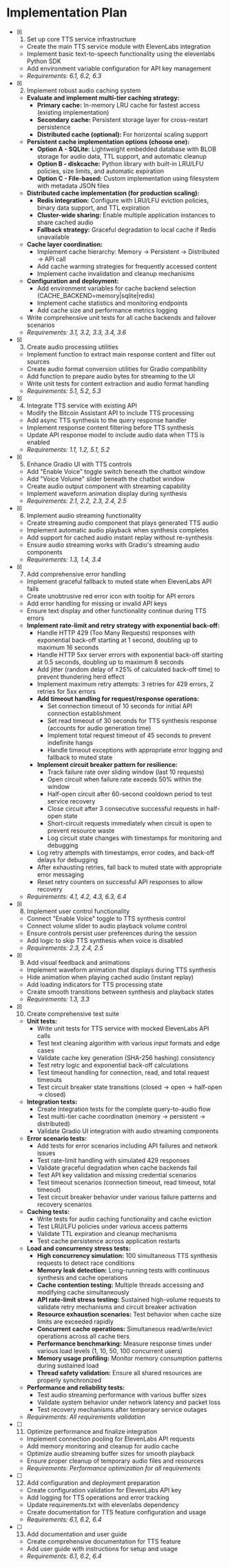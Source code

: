 # Implementation Plan

- [x] 1. Set up core TTS service infrastructure
  - Create the main TTS service module with ElevenLabs integration
  - Implement basic text-to-speech functionality using the elevenlabs Python SDK
  - Add environment variable configuration for API key management
  - _Requirements: 6.1, 6.2, 6.3_

- [x] 2. Implement robust audio caching system
  - **Evaluate and implement multi-tier caching strategy:**
    - **Primary cache:** In-memory LRU cache for fastest access (existing implementation)
    - **Secondary cache:** Persistent storage layer for cross-restart persistence
    - **Distributed cache (optional):** For horizontal scaling support
  - **Persistent cache implementation options (choose one):**
    - **Option A - SQLite:** Lightweight embedded database with BLOB storage for audio data, TTL support, and automatic cleanup
    - **Option B - diskcache:** Python library with built-in LRU/LFU policies, size limits, and automatic expiration
    - **Option C - File-based:** Custom implementation using filesystem with metadata JSON files
  - **Distributed cache implementation (for production scaling):**
    - **Redis integration:** Configure with LRU/LFU eviction policies, binary data support, and TTL expiration
    - **Cluster-wide sharing:** Enable multiple application instances to share cached audio
    - **Fallback strategy:** Graceful degradation to local cache if Redis unavailable
  - **Cache layer coordination:**
    - Implement cache hierarchy: Memory → Persistent → Distributed → API call
    - Add cache warming strategies for frequently accessed content
    - Implement cache invalidation and cleanup mechanisms
  - **Configuration and deployment:**
    - Add environment variables for cache backend selection (CACHE_BACKEND=memory|sqlite|redis)
    - Implement cache statistics and monitoring endpoints
    - Add cache size and performance metrics logging
  - Write comprehensive unit tests for all cache backends and failover scenarios
  - _Requirements: 3.1, 3.2, 3.3, 3.4, 3.6_

- [x] 3. Create audio processing utilities
  - Implement function to extract main response content and filter out sources
  - Create audio format conversion utilities for Gradio compatibility
  - Add function to prepare audio bytes for streaming to the UI
  - Write unit tests for content extraction and audio format handling
  - _Requirements: 5.1, 5.2, 5.3_

- [x] 4. Integrate TTS service with existing API
  - Modify the Bitcoin Assistant API to include TTS processing
  - Add async TTS synthesis to the query response handler
  - Implement response content filtering before TTS synthesis
  - Update API response model to include audio data when TTS is enabled
  - _Requirements: 1.1, 1.2, 5.1, 5.2_

- [x] 5. Enhance Gradio UI with TTS controls
  - Add "Enable Voice" toggle switch beneath the chatbot window
  - Add "Voice Volume" slider beneath the chatbot window
  - Create audio output component with streaming capability
  - Implement waveform animation display during synthesis
  - _Requirements: 2.1, 2.2, 2.3, 2.4, 2.5_

- [x] 6. Implement audio streaming functionality
  - Create streaming audio component that plays generated TTS audio
  - Implement automatic audio playback when synthesis completes
  - Add support for cached audio instant replay without re-synthesis
  - Ensure audio streaming works with Gradio's streaming audio components
  - _Requirements: 1.3, 1.4, 3.4_

- [x] 7. Add comprehensive error handling
  - Implement graceful fallback to muted state when ElevenLabs API fails
  - Create unobtrusive red error icon with tooltip for API errors
  - Add error handling for missing or invalid API keys
  - Ensure text display and other functionality continue during TTS errors
  - **Implement rate-limit and retry strategy with exponential back-off:**
    - Handle HTTP 429 (Too Many Requests) responses with exponential back-off starting at 1 second, doubling up to maximum 16 seconds
    - Handle HTTP 5xx server errors with exponential back-off starting at 0.5 seconds, doubling up to maximum 8 seconds
    - Add jitter (random delay of ±25% of calculated back-off time) to prevent thundering herd effect
    - Implement maximum retry attempts: 3 retries for 429 errors, 2 retries for 5xx errors
    - **Add timeout handling for request/response operations:**
      - Set connection timeout of 10 seconds for initial API connection establishment
      - Set read timeout of 30 seconds for TTS synthesis response (accounts for audio generation time)
      - Implement total request timeout of 45 seconds to prevent indefinite hangs
      - Handle timeout exceptions with appropriate error logging and fallback to muted state
    - **Implement circuit breaker pattern for resilience:**
      - Track failure rate over sliding window (last 10 requests)
      - Open circuit when failure rate exceeds 50% within the window
      - Half-open circuit after 60-second cooldown period to test service recovery
      - Close circuit after 3 consecutive successful requests in half-open state
      - Short-circuit requests immediately when circuit is open to prevent resource waste
      - Log circuit state changes with timestamps for monitoring and debugging
    - Log retry attempts with timestamps, error codes, and back-off delays for debugging
    - After exhausting retries, fall back to muted state with appropriate error messaging
    - Reset retry counters on successful API responses to allow recovery
  - _Requirements: 4.1, 4.2, 4.3, 6.3, 6.4_

- [x] 8. Implement user control functionality
  - Connect "Enable Voice" toggle to TTS synthesis control
  - Connect volume slider to audio playback volume control
  - Ensure controls persist user preferences during the session
  - Add logic to skip TTS synthesis when voice is disabled
  - _Requirements: 2.3, 2.4, 2.5_

- [x] 9. Add visual feedback and animations
  - Implement waveform animation that displays during TTS synthesis
  - Hide animation when playing cached audio (instant replay)
  - Add loading indicators for TTS processing state
  - Create smooth transitions between synthesis and playback states
  - _Requirements: 1.3, 3.3_

- [x] 10. Create comprehensive test suite
  - **Unit tests:**
    - Write unit tests for TTS service with mocked ElevenLabs API calls
    - Test text cleaning algorithm with various input formats and edge cases
    - Validate cache key generation (SHA-256 hashing) consistency
    - Test retry logic and exponential back-off calculations
    - Test timeout handling for connection, read, and total request timeouts
    - Test circuit breaker state transitions (closed → open → half-open → closed)
  - **Integration tests:**
    - Create integration tests for the complete query-to-audio flow
    - Test multi-tier cache coordination (memory → persistent → distributed)
    - Validate Gradio UI integration with audio streaming components
  - **Error scenario tests:**
    - Add tests for error scenarios including API failures and network issues
    - Test rate-limit handling with simulated 429 responses
    - Validate graceful degradation when cache backends fail
    - Test API key validation and missing credential scenarios
    - Test timeout scenarios (connection timeout, read timeout, total timeout)
    - Test circuit breaker behavior under various failure patterns and recovery scenarios
  - **Caching tests:**
    - Write tests for audio caching functionality and cache eviction
    - Test LRU/LFU policies under various access patterns
    - Validate TTL expiration and cleanup mechanisms
    - Test cache persistence across application restarts
  - **Load and concurrency stress tests:**
    - **High concurrency simulation:** 100 simultaneous TTS synthesis requests to detect race conditions
    - **Memory leak detection:** Long-running tests with continuous synthesis and cache operations
    - **Cache contention testing:** Multiple threads accessing and modifying cache simultaneously
    - **API rate-limit stress testing:** Sustained high-volume requests to validate retry mechanisms and circuit breaker activation
    - **Resource exhaustion scenarios:** Test behavior when cache size limits are exceeded rapidly
    - **Concurrent cache operations:** Simultaneous read/write/evict operations across all cache tiers
    - **Performance benchmarking:** Measure response times under various load levels (1, 10, 50, 100 concurrent users)
    - **Memory usage profiling:** Monitor memory consumption patterns during sustained load
    - **Thread safety validation:** Ensure all shared resources are properly synchronized
  - **Performance and reliability tests:**
    - Test audio streaming performance with various buffer sizes
    - Validate system behavior under network latency and packet loss
    - Test recovery mechanisms after temporary service outages
  - _Requirements: All requirements validation_

- [ ] 11. Optimize performance and finalize integration
  - Implement connection pooling for ElevenLabs API requests
  - Add memory monitoring and cleanup for audio cache
  - Optimize audio streaming buffer sizes for smooth playback
  - Ensure proper cleanup of temporary audio files and resources
  - _Requirements: Performance optimization for all requirements_

- [ ] 12. Add configuration and deployment preparation
  - Create configuration validation for ElevenLabs API key
  - Add logging for TTS operations and error tracking
  - Update requirements.txt with elevenlabs dependency
  - Create documentation for TTS feature configuration and usage
  - _Requirements: 6.1, 6.2, 6.4_

- [ ] 13. Add documentation and user guide
  - Create comprehensive documentation for TTS feature
  - Add user guide with instructions for setup and usage
  - _Requirements: 6.1, 6.2, 6.4_
